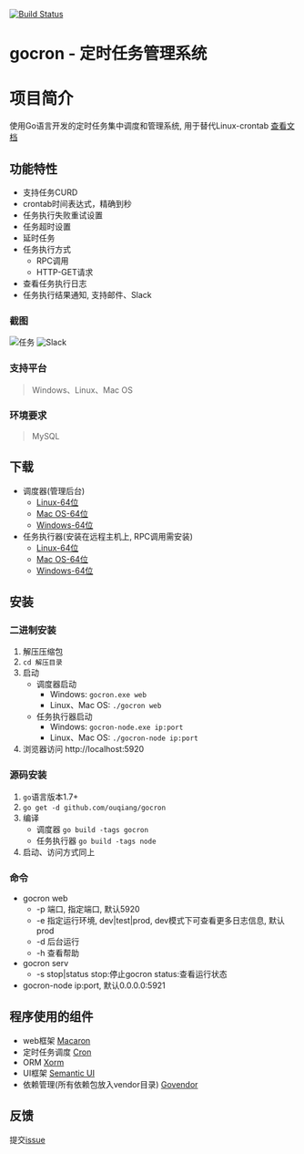 [![Build Status](https://travis-ci.org/ouqiang/gocron.png)](https://travis-ci.org/ouqiang/gocron)
# gocron - 定时任务管理系统

# 项目简介
使用Go语言开发的定时任务集中调度和管理系统, 用于替代Linux-crontab [查看文档](https://github.com/ouqiang/gocron/wiki)

## 功能特性
* 支持任务CURD
* crontab时间表达式，精确到秒
* 任务执行失败重试设置
* 任务超时设置
* 延时任务
* 任务执行方式
    * RPC调用
    * HTTP-GET请求
* 查看任务执行日志
* 任务执行结果通知, 支持邮件、Slack

### 截图
![任务](https://raw.githubusercontent.com/ouqiang/gocron/master/screenshot_task.png)
![Slack](https://raw.githubusercontent.com/ouqiang/gocron/master/screenshot_slack.png)
    
### 支持平台
> Windows、Linux、Mac OS

### 环境要求
>  MySQL


## 下载
* 调度器(管理后台)
    * [Linux-64位](http://opns468ov.bkt.clouddn.com/gocron/gocron-linux-amd64.tar.gz)
    * [Mac OS-64位](http://opns468ov.bkt.clouddn.com/gocron/gocron-darwin-amd64.tar.gz)
    * [Windows-64位](http://opns468ov.bkt.clouddn.com/gocron/gocron-windows-amd64.zip)
* 任务执行器(安装在远程主机上, RPC调用需安装)
     * [Linux-64位](http://opns468ov.bkt.clouddn.com/gocron/gocron-node-linux-amd64.tar.gz)
     * [Mac OS-64位](http://opns468ov.bkt.clouddn.com/gocron/gocron-node-darwin-amd64.tar.gz)
     * [Windows-64位](http://opns468ov.bkt.clouddn.com/gocron/gocron-node-windows-amd64.zip)


## 安装

###  二进制安装
1. 解压压缩包    
2. `cd 解压目录`   
3. 启动
    * 调度器启动
        * Windows:  `gocron.exe web`            
        * Linux、Mac OS:  `./gocron web`
    * 任务执行器启动
        * Windows:  `gocron-node.exe ip:port`            
        * Linux、Mac OS:  `./gocron-node ip:port`   
4. 浏览器访问 http://localhost:5920
### 源码安装
1. `go`语言版本1.7+
2. `go get -d github.com/ouqiang/gocron`
3. 编译 
    * 调度器 `go build -tags gocron`
    * 任务执行器 `go build -tags node`
4. 启动、访问方式同上

### 命令

* gocron web
    * -p 端口, 指定端口, 默认5920
    * -e 指定运行环境, dev|test|prod, dev模式下可查看更多日志信息, 默认prod
    * -d 后台运行
    * -h 查看帮助
* gocron serv 
    * -s stop|status stop:停止gocron status:查看运行状态
* gocron-node ip:port, 默认0.0.0.0:5921 

## 程序使用的组件
* web框架 [Macaron](http://go-macaron.com/)
* 定时任务调度 [Cron](https://github.com/robfig/cron)
* ORM [Xorm](https://github.com/go-xorm/xorm)
* UI框架 [Semantic UI](https://semantic-ui.com/)
* 依赖管理(所有依赖包放入vendor目录) [Govendor](https://github.com/kardianos/govendor)

## 反馈
提交[issue](https://github.com/ouqiang/gocron/issues/new)
